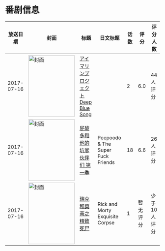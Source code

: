 # 番剧信息

|放送日期|封面|标题|日文标题|话数|评分|评分人数|
|---|---|---|---|---|---|---|
|2017-07-16|<img src="//lain.bgm.tv/pic/cover/c/2c/07/214194_DZ0dZ.jpg" alt="封面" style="width:150px;height:200px;object-fit:cover;">|[アイマリンプロジェクト Deep Blue Song](https://bangumi.tv/subject/214194)||2|6.0|44人评分|
|2017-07-16|<img src="/img/no_icon_subject.png" alt="封面" style="width:150px;height:200px;object-fit:cover;">|[屁破多和他的坑爹伙伴们 第一季](https://bangumi.tv/subject/300266)|Peepoodo & The Super Fuck Friends|18|6.6|26人评分|
|2017-07-16|<img src="//lain.bgm.tv/pic/cover/c/b7/75/439389_e9ARZ.jpg" alt="封面" style="width:150px;height:200px;object-fit:cover;">|[瑞克和莫蒂之精致死尸](https://bangumi.tv/subject/439389)|Rick and Morty Exquisite Corpse|1|暂无评分|少于10人评分|
